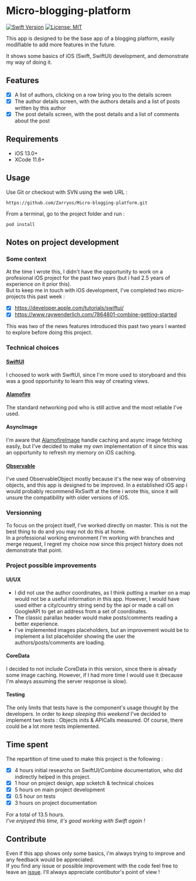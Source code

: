 # Micro-blogging-platform

[![Swift Version](https://img.shields.io/badge/Swift-5.0.x-orange.svg)]()
[![License: MIT](https://img.shields.io/badge/License-MIT-yellow.svg)](https://opensource.org/licenses/MIT)

This app is designed to be the base app of a blogging platform, easily modifiable to add more features in the future.  

It shows some basics of iOS (Swift, SwiftUI) development, and demonstrate my way of doing it.

## Features
 - [x] A list of authors, clicking on a row bring you to the details screen
 - [x] The author details screen, with the authors details and a list of posts written by this author
 - [x] The post details screen, with the post details and a list of comments about the post

## Requirements
- iOS 13.0+
- XCode 11.6+

## Usage
Use Git or checkout with SVN using the web URL : 
```
https://github.com/Zarryos/Micro-blogging-platform.git
```

From a terminal, go to the project folder and run : 
```
pod install
```

## Notes on project development  
### Some context  
At the time I wrote this, I didn't have the opportunity to work on a profesional iOS project for the past two years (but i had 2.5 years of experience on it prior this).  
But to keep me in touch with iOS development, I've completed two micro-projects this past week :   
- [x] https://developer.apple.com/tutorials/swiftui/  
- [x] https://www.raywenderlich.com/7864801-combine-getting-started  

This was two of the news features introduced this past two years I wanted to explore before doing this project.  

### Technical choices  
#### [SwiftUI](https://developer.apple.com/xcode/swiftui/)  
I choosed to work with SwiftUI, since I'm more used to storyboard and this was a good opportunity to learn this way of creating views.  
#### [Alamofire](https://github.com/Alamofire/Alamofire)
The standard networking pod who is still active and the most reliable I've used.  
#### AsyncImage  
I'm aware that [AlamofireImage](https://github.com/Alamofire/AlamofireImage) handle caching and async image fetching easily, but I've decided to make my own implementation of it since this was an opportunity to refresh my memory on iOS caching.  
#### [Observable](https://developer.apple.com/documentation/combine/observableobject)
I've used ObservableObject mostly because it's the new way of observing objects, and this app is designed to be improved. In a established iOS app i would probably recommend RxSwift at the time i wrote this, since it will unsure the compatibility with older versions of iOS.  

### Versionning
To focus on the project itself, I've worked directly on master. This is not the best thing to do and you may not do this at home.  
In a professional working environment I'm working with branches and merge request, I regret my choice now since this project history does not demonstrate that point.

### Project possible improvements  
#### UI/UX  
- I did not use the author coordinates, as I think putting a marker on a map would not be a useful information in this app. However, I would have used either a city/country string send by the api or made a call on GoogleAPI to get an address from a set of coordinates.  
- The classic parallax header would make posts/comments reading a better experience.  
- I've implemented images placeholders, but an improvement would be to implement a list placeholder showing the user the authors/posts/comments are loading.
#### CoreData  
I decided to not include CoreData in this version, since there is already some image caching.  However, if I had more time I would use it (because I'm always assuming the server response is slow).  
#### Testing
The only limits that tests have is the component's usage thought by the developers. In order to *keep sleeping this weekend* I've decided to implement two tests : Objects inits & APICalls measured. Of course, there could be a lot more tests implemented.

## Time spent
The repartition of time used to make this project is the following : 
- [x] 4 hours initial researchs on SwiftUI/Combine documentation, who did indirectly helped in this project. 
- [x] 1 hour on project design, app scketch & technical choices
- [x] 5 hours on main project development
- [x] 0.5 hour on tests
- [x] 3 hours on project documentation

For a total of 13.5 hours.  
*I've enjoyed this time, it's good working with Swift again !* 

## Contribute
Even if this app shows only some basics, i'm always trying to improve and any feedback would be appreciated.  
If you find any issue or possible improvement with the code feel free to leave an [issue](https://github.com/Zarryos/Micro-blogging-platform/issues). I'll always appreciate contibutor's point of view ! 
